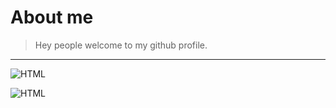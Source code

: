# About me
> Hey people welcome to my github profile.
<hr>


![HTML](https://user-images.githubusercontent.com/80757858/113532315-b1086200-95e8-11eb-94e2-3cb042224461.png)

   ![HTML](https://developer.mozilla.org/en-US/docs/Web/Guide/HTML/HTML5)
